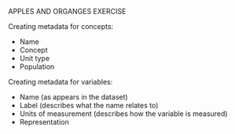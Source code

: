 





APPLES AND ORGANGES EXERCISE

Creating metadata for concepts:
- Name
- Concept
- Unit type
- Population

Creating metadata for variables:
- Name (as appears in the dataset)
- Label (describes what the name relates to)
- Units of measurement (describes how the variable is measured)
- Representation


